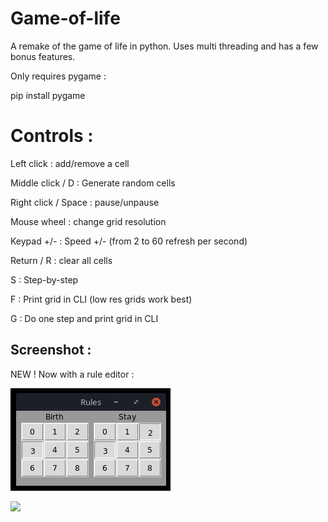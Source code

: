 # Game-of-life
A remake of the game of life in python. Uses multi threading and has a few bonus features.

Only requires pygame :

pip install pygame

# Controls :

Left  click : add/remove a cell

Middle click / D : Generate random cells

Right click / Space : pause/unpause

Mouse wheel : change grid resolution

Keypad +/-  : Speed +/- (from 2 to 60 refresh per second)

Return / R : clear all cells

S : Step-by-step

F : Print grid in CLI (low res grids work best)

G : Do one step and print grid in CLI

## Screenshot :

NEW ! Now with a rule editor :

![Screenshot](image.png?raw=true)


![](https://i.imgur.com/PkrTGnp.png)

